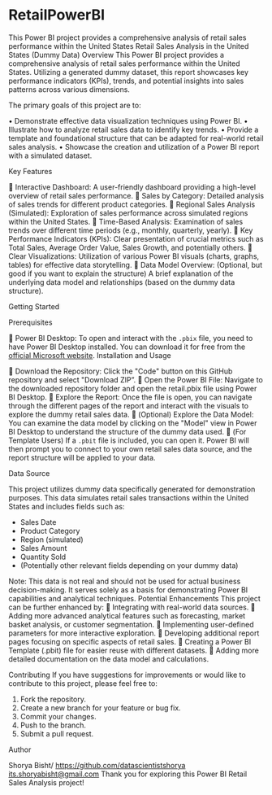 # RetailPowerBI
This Power BI project provides a comprehensive analysis of retail sales performance within the United States
Retail Sales Analysis in the United States (Dummy Data)
Overview
This Power BI project provides a comprehensive analysis of retail sales performance within the United States. Utilizing a generated dummy dataset, this report showcases key performance indicators (KPIs), trends, and potential insights into sales patterns across various dimensions.

The primary goals of this project are to:

•	Demonstrate effective data visualization techniques using Power BI.
•	Illustrate how to analyze retail sales data to identify key trends.
•	 Provide a template and foundational structure that can be adapted for real-world retail sales analysis.
•	 Showcase the creation and utilization of a Power BI report with a simulated dataset.

Key Features

	Interactive Dashboard: A user-friendly dashboard providing a high-level overview of retail sales performance.
	Sales by Category: Detailed analysis of sales trends for different product categories.
	Regional Sales Analysis (Simulated): Exploration of sales performance across simulated regions within the United States.
	Time-Based Analysis: Examination of sales trends over different time periods (e.g., monthly, quarterly, yearly).
	Key Performance Indicators (KPIs): Clear presentation of crucial metrics such as Total Sales, Average Order Value, Sales Growth, and potentially others.
	Clear Visualizations: Utilization of various Power BI visuals (charts, graphs, tables) for effective data storytelling.
	Data Model Overview: (Optional, but good if you want to explain the structure) A brief explanation of the underlying data model and relationships (based on the dummy data structure).

Getting Started

Prerequisites

	Power BI Desktop: To open and interact with the `.pbix` file, you need to have Power BI Desktop installed. You can download it for free from the [official Microsoft website](https://powerbi.microsoft.com/desktop/).
Installation and Usage

	Download the Repository: Click the "Code" button on this GitHub repository and select "Download ZIP”.
	Open the Power BI File: Navigate to the downloaded repository folder and open the retail.pbix file using Power BI Desktop. 
	Explore the Report: Once the file is open, you can navigate through the different pages of the report and interact with the visuals to explore the dummy retail sales data.
	(Optional) Explore the Data Model: You can examine the data model by clicking on the "Model" view in Power BI Desktop to understand the structure of the dummy data used.
	(For Template Users) If a `.pbit` file is included, you can open it. Power BI will then prompt you to connect to your own retail sales data source, and the report structure will be applied to your data.

Data Source

This project utilizes dummy data specifically generated for demonstration purposes. This data simulates retail sales transactions within the United States and includes fields such as:

* Sales Date
* Product Category
* Region (simulated)
* Sales Amount
* Quantity Sold
* (Potentially other relevant fields depending on your dummy data)

Note: This data is not real and should not be used for actual business decision-making. It serves solely as a basis for demonstrating Power BI capabilities and analytical techniques.
Potential Enhancements
This project can be further enhanced by:
	Integrating with real-world data sources.
	Adding more advanced analytical features such as forecasting, market basket analysis, or customer segmentation.
	Implementing user-defined parameters for more interactive exploration.
	Developing additional report pages focusing on specific aspects of retail sales.
	Creating a Power BI Template (.pbit) file for easier reuse with different datasets.
	Adding more detailed documentation on the data model and calculations.

Contributing
If you have suggestions for improvements or would like to contribute to this project, please feel free to:

1.  Fork the repository.
2.  Create a new branch for your feature or bug fix.
3.  Commit your changes.
4.  Push to the branch.
5.  Submit a pull request.

Author

Shorya Bisht/ https://github.com/datascientistshorya
its.shoryabisht@gmail.com
Thank you for exploring this Power BI Retail Sales Analysis project!

